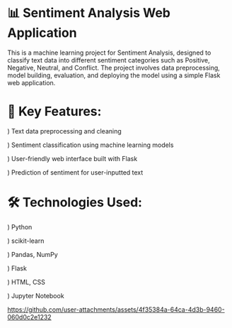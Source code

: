 # 📊 Sentiment Analysis Web Application

This is a machine learning project for Sentiment Analysis, designed to classify text data into different sentiment categories such as Positive, Negative, Neutral, and Conflict. The project involves data preprocessing, model building, evaluation, and deploying the model using a simple Flask web application.

# 🚀 Key Features:
) Text data preprocessing and cleaning

) Sentiment classification using machine learning models

) User-friendly web interface built with Flask

) Prediction of sentiment for user-inputted text

# 🛠️ Technologies Used:
) Python

) scikit-learn

) Pandas, NumPy

) Flask

) HTML, CSS 

) Jupyter Notebook 

https://github.com/user-attachments/assets/4f35384a-64ca-4d3b-9460-060d0c2e1232


